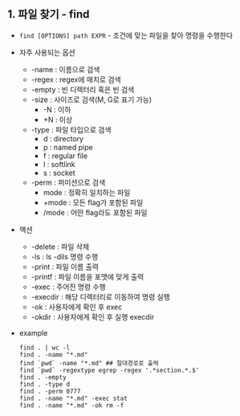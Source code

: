 ## 1. 파일 찾기 - find
* `find [OPTIONS] path EXPR` - 조건에 맞는 파일을 찾아 명령을 수행한다
* 자주 사용되는 옵션
  * -name : 이름으로 검색
  * -regex : regex에 매치로 검색
  * -empty : 빈 디렉터리 혹은 빈 검색
  * -size : 사이즈로 검색(M, G로 표기 가능)
    * -N : 이하
    * +N : 이상
  * -type : 파일 타입으로 검색
    * d : directory
    * p : named pipe
    * f : regular file
    * l : softlink
    * s : socket
  * -perm : 퍼미션으로 검색
    * mode :  정확히 일치하는 파일
    * +mode : 모든 flag가 포함된 파일
    * /mode : 어떤 flag라도 포함된 파일

* 액션
  * -delete : 파일 삭제
  * -ls : ls -dils 명령 수행
  * -print : 파일 이름 출력
  * -printf : 파일 이름을 포맷에 맞게 출력
  * -exec : 주어진 명령 수행
  * -execdir : 해당 디렉터리로 이동하여 명령 실행
  * -ok : 사용자에게 확인 후 exec
  * -okdir : 사용자에게 확인 후 실행 execdir

* example
  ```
  find . | wc -l
  find . -name "*.md"
  find `pwd` -name "*.md" ## 절대경로로 출력
  find `pwd` -regextype egrep -regex '.*section.*.$'
  find . -empty
  find . -type d
  find . -perm 0777
  find . -name "*.md" -exec stat
  find . -name "*.md" -ok rm -f
  ```